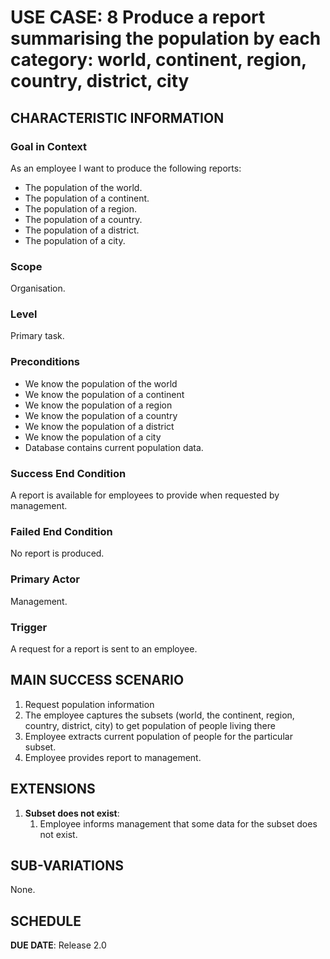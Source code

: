 # USE CASE: 8 Produce a report summarising the population by each category: world, continent, region, country, district, city

## CHARACTERISTIC INFORMATION

### Goal in Context

As an employee I want to produce the following reports:

* The population of the world. 
* The population of a continent. 
* The population of a region. 
* The population of a country. 
* The population of a district. 
* The population of a city.

### Scope

Organisation.

### Level

Primary task.

### Preconditions

* We know the population of the world
* We know the population of a continent
* We know the population of a region
* We know the population of a country
* We know the population of a district
* We know the population of a city
* Database contains current population data.

### Success End Condition

A report is available for employees to provide when requested by management.

### Failed End Condition

No report is produced.

### Primary Actor

Management.

### Trigger

A request for a report is sent to an employee.

## MAIN SUCCESS SCENARIO

1. Request population information
2. The employee captures the subsets (world, the continent, region, country, district, city) to get population of people living there
3. Employee extracts current population of people for the particular subset.
4. Employee provides report to management.

## EXTENSIONS

1. **Subset does not exist**:
    1. Employee informs management that some data for the subset does not exist.

## SUB-VARIATIONS

None.

## SCHEDULE

**DUE DATE**: Release 2.0